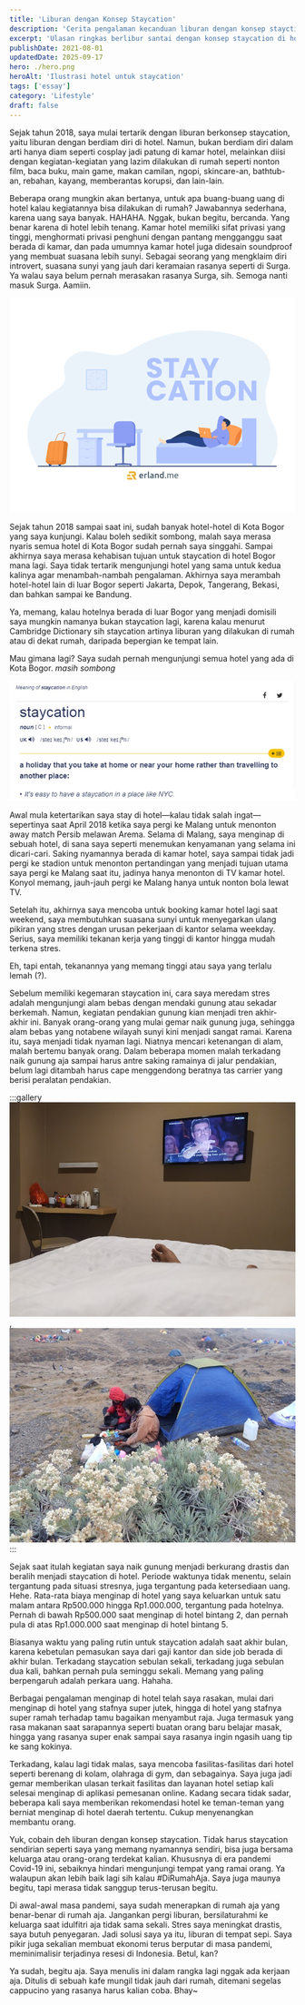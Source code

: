 ```yaml
---
title: 'Liburan dengan Konsep Staycation'
description: 'Cerita pengalaman kecanduan liburan dengan konsep stayction di hotel terdekat untuk menikmati waktu dengan cara bersantai di kamar hotel'
excerpt: 'Ulasan ringkas berlibur santai dengan konsep staycation di hotel terdekat'
publishDate: 2021-08-01
updatedDate: 2025-09-17
hero: ./hero.png
heroAlt: 'Ilustrasi hotel untuk staycation'
tags: ['essay']
category: 'Lifestyle'
draft: false
---
```


Sejak tahun 2018, saya mulai tertarik dengan liburan berkonsep staycation, yaitu liburan dengan berdiam diri di hotel. Namun, bukan berdiam diri dalam arti hanya diam seperti cosplay jadi patung di kamar hotel, melainkan diisi dengan kegiatan-kegiatan yang lazim dilakukan di rumah seperti nonton film, baca buku, main game, makan camilan, ngopi, skincare-an, bathtub-an, rebahan, kayang, memberantas korupsi, dan lain-lain.

Beberapa orang mungkin akan bertanya, untuk apa buang-buang uang di hotel kalau kegiatannya bisa dilakukan di rumah? Jawabannya sederhana, karena uang saya banyak. HAHAHA. Nggak, bukan begitu, bercanda. Yang benar karena di hotel lebih tenang. Kamar hotel memiliki sifat privasi yang tinggi, menghormati privasi penghuni dengan pantang mengganggu saat berada di kamar, dan pada umumnya kamar hotel juga didesain soundproof yang membuat suasana lebih sunyi. Sebagai seorang yang mengklaim diri introvert, suasana sunyi yang jauh dari keramaian rasanya seperti di Surga. Ya walau saya belum pernah merasakan rasanya Surga, sih. Semoga nanti masuk Surga. Aamiin.

![Ilustrasi staycation](./images/staycation.png "Ilustrasi staycation di hotel")

Sejak tahun 2018 sampai saat ini, sudah banyak hotel-hotel di Kota Bogor yang saya kunjungi. Kalau boleh sedikit sombong, malah saya merasa nyaris semua hotel di Kota Bogor sudah pernah saya singgahi. Sampai akhirnya saya merasa kehabisan tujuan untuk staycation di hotel Bogor mana lagi. Saya tidak tertarik mengunjungi hotel yang sama untuk kedua kalinya agar menambah-nambah pengalaman. Akhirnya saya merambah hotel-hotel lain di luar Bogor seperti Jakarta, Depok, Tangerang, Bekasi, dan bahkan sampai ke Bandung.

Ya, memang, kalau hotelnya berada di luar Bogor yang menjadi domisili saya mungkin namanya bukan staycation lagi, karena kalau menurut Cambridge Dictionary sih staycation artinya liburan yang dilakukan di rumah atau di dekat rumah, daripada bepergian ke tempat lain.

Mau gimana lagi? Saya sudah pernah mengunjungi semua hotel yang ada di Kota Bogor. _masih sombong_

![Arti Staycation](./images/arti-staycation.jpg "Arti staycation menurut Cambridge Dictionary")

Awal mula ketertarikan saya stay di hotel—kalau tidak salah ingat—sepertinya saat April 2018 ketika saya pergi ke Malang untuk menonton away match Persib melawan Arema. Selama di Malang, saya menginap di sebuah hotel, di sana saya seperti menemukan kenyamanan yang selama ini dicari-cari. Saking nyamannya berada di kamar hotel, saya sampai tidak jadi pergi ke stadion untuk menonton pertandingan yang menjadi tujuan utama saya pergi ke Malang saat itu, jadinya hanya menonton di TV kamar hotel. Konyol memang, jauh-jauh pergi ke Malang hanya untuk nonton bola lewat TV.

Setelah itu, akhirnya saya mencoba untuk booking kamar hotel lagi saat weekend, saya membutuhkan suasana sunyi untuk menyegarkan ulang pikiran yang stres dengan urusan pekerjaan di kantor selama weekday. Serius, saya memiliki tekanan kerja yang tinggi di kantor hingga mudah terkena stres.

Eh, tapi entah, tekanannya yang memang tinggi atau saya yang terlalu lemah (?).

Sebelum memiliki kegemaran staycation ini, cara saya meredam stres adalah mengunjungi alam bebas dengan mendaki gunung atau sekadar berkemah. Namun, kegiatan pendakian gunung kian menjadi tren akhir-akhir ini. Banyak orang-orang yang mulai gemar naik gunung juga, sehingga alam bebas yang notabene wilayah sunyi kini menjadi sangat ramai. Karena itu, saya menjadi tidak nyaman lagi. Niatnya mencari ketenangan di alam, malah bertemu banyak orang. Dalam beberapa momen malah terkadang naik gunung aja sampai harus antre saking ramainya di jalur pendakian, belum lagi ditambah harus cape menggendong beratnya tas carrier yang berisi peralatan pendakian.

:::gallery
![Staycation di Hotel](./images/staycation-di-hotel.jpg 'Staycation di Hotel'),
![Camping di Gunung](./images/camping-di-gunung.jpg 'Camping di Gunung')
:::

Sejak saat itulah kegiatan saya naik gunung menjadi berkurang drastis dan beralih menjadi staycation di hotel. Periode waktunya tidak menentu, selain tergantung pada situasi stresnya, juga tergantung pada ketersediaan uang. Hehe. Rata-rata biaya menginap di hotel yang saya keluarkan untuk satu malam antara Rp500.000 hingga Rp1.000.000, tergantung pada hotelnya. Pernah di bawah Rp500.000 saat menginap di hotel bintang 2, dan pernah pula di atas Rp1.000.000 saat menginap di hotel bintang 5.

Biasanya waktu yang paling rutin untuk staycation adalah saat akhir bulan, karena kebetulan pemasukan saya dari gaji kantor dan side job berada di akhir bulan. Terkadang staycation sebulan sekali, terkadang juga sebulan dua kali, bahkan pernah pula seminggu sekali. Memang yang paling berpengaruh adalah perkara uang. Hahaha.

Berbagai pengalaman menginap di hotel telah saya rasakan, mulai dari menginap di hotel yang stafnya super jutek, hingga di hotel yang stafnya super ramah terhadap tamu bagaikan menyambut raja. Juga termasuk yang rasa makanan saat sarapannya seperti buatan orang baru belajar masak, hingga yang rasanya super enak sampai saya rasanya ingin ngasih uang tip ke sang kokinya.

Terkadang, kalau lagi tidak malas, saya mencoba fasilitas-fasilitas dari hotel seperti berenang di kolam, olahraga di gym, dan sebagainya. Saya juga jadi gemar memberikan ulasan terkait fasilitas dan layanan hotel setiap kali selesai menginap di aplikasi pemesanan online. Kadang secara tidak sadar, beberapa kali saya memberikan rekomendasi hotel ke teman-teman yang berniat menginap di hotel daerah tertentu. Cukup menyenangkan membantu orang.

Yuk, cobain deh liburan dengan konsep staycation. Tidak harus staycation sendirian seperti saya yang memang nyamannya sendiri, bisa juga bersama keluarga atau orang-orang terdekat kalian. Khususnya di era pandemi Covid-19 ini, sebaiknya hindari mengunjungi tempat yang ramai orang. Ya walaupun akan lebih baik lagi sih kalau #DiRumahAja. Saya juga maunya begitu, tapi merasa tidak sanggup terus-terusan begitu.

Di awal-awal masa pandemi, saya sudah menerapkan di rumah aja yang benar-benar di rumah aja. Jangankan pergi liburan, bersilaturahmi ke keluarga saat idulfitri aja tidak sama sekali. Stres saya meningkat drastis, saya butuh penyegaran. Jadi solusi saya ya itu, liburan di tempat sepi. Saya pikir juga sekalian membuat ekonomi terus berputar di masa pandemi, meminimalisir terjadinya resesi di Indonesia. Betul, kan?

Ya sudah, begitu aja. Saya menulis ini dalam rangka lagi nggak ada kerjaan aja. Ditulis di sebuah kafe mungil tidak jauh dari rumah, ditemani segelas cappucino yang rasanya harus kalian coba. Bhay~
